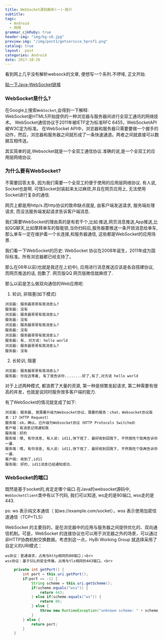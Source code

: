 ```yaml
---
title: WebSocket源码解析(一)-简介
subtitle:
tags:
  - Android
  - 网络
grammar_cjkRuby: true
header-img: "img/bg-s8.jpg"
preview-img: "/img/post1/getservice_hprof1.png"
catalog: true
layout:  post
categories: Android
date: 2017-10-26
---
```



看到网上几乎没有解析websock的文章, 便想写一个系列.不啰嗦, 正文开始.

[贴一下Java-WebSocket链接](https://github.com/TooTallNate/Java-WebSocket)

### WebSocket是什么?
在Google上搜索`WebSocket`,会得到一下解释: <br>
WebSocket是HTML5开始提供的一种浏览器与服务器间进行全双工通讯的网络技术。 WebSocket通信协议于2011年被IETF定为标准RFC 6455，WebSocketAPI被W3C定为标准。 在WebSocket API中，浏览器和服务器只需要要做一个握手的动作，然后，浏览器和服务器之间就形成了一条快速通道。两者之间就直接可以数据互相传送。

其实简单的说,Websocket就是一个全双工通信协议.准确的说,是一个全双工的应用层网络协议.

### 为什么要有WebSocket?
不需要回答太多, 因为我们需要一个全双工的便于使用的应用层网络协议.
有人说, Socket也是啊. 可惜Socket封装起来太过麻烦,并且在网页应用上, 无法使用Socket进行复杂的通信. 

网页上都是用http/s.而http协议的致命缺点就是, 由客户端发送请求, 服务端处理请求, 而没法服务端发起请求告诉客户端消息.

我们需要WebSocket的理由真的是有若干个,比如:推送,网页消息推送,App推送,比如QQ聊天,比如摩拜单车的智能锁,当你扫码后,服务器要推送一条开锁消息给单车, 那么单车一定在维护着一个长连接,和服务器通信, 这些都是WebSocket的应用场景.

我们看一下WebSocket的历史: WebSocket 协议在2008年诞生，2011年成为国际标准。所有浏览器都已经支持了。

那么在08年以前(也就是我还在上初中), 应用进行消息推送应该是各自搭建协议, 而网页推送的话, 抱歉了. 网页版QQ 网页版微信就麻烦了.

那么以前是怎么做双向通信的Web应用呢:
1. 轮训, 非阻塞(如下模式)
```
浏览器: 服务器哥哥有我消息么?
服务器: 没有
浏览器: 服务器哥哥有我消息么?
服务器: 没有
浏览器: 服务器哥哥有我消息么?
服务器: 没有
浏览器: 服务器哥哥有我消息么?
服务器: 有, 对方说: hello world
浏览器: 服务器哥哥有我消息么?
服务器: 没有
```

2. 长轮训, 阻塞
```
浏览器: 服务器哥哥有我消息么?
服务器: 你在这等着, 有了我告诉你........好了,有了,对方说 hello world
```

对于上述两种模式, 都浪费了大量的资源, 第一种是频繁发起请求, 第二种需要有很高的并发，也就是说同时服务很多客户端的能力.

有了WebSocket的情况就变成了如下:

```
浏览器: 服务器, 我需要升级为Websocket协议，需要的服务：chat，Websocket协议版本：17（HTTP Request）
服务端：ok，确认，已升级为Websocket协议（HTTP Protocols Switched）
客户端：有消息记得通知我
服务端：好的
服务端：喂, 有你消息, 有人说: id11,快下班了. 最好收到回我下, 不然我吃个饭再告诉你一遍.
服务端：喂, 有你消息, 有人说: id11,快下班了. 最好收到回我下, 不然我吃个饭再告诉你一遍.
客户端: 收到了,id11
服务端: 好的, id11消息已经通知成功.
```

### WebSocket的端口
既然是基于socket的,肯定走哪个端口.在Java的websocket源码中, `WebSocketClient`类中有以下代码, 我们可以知道, ws走的是80端口, wss走的是443.

ps: ws 表示纯文本通信（ 如ws://example.com/socket），wss 表示使用加密信道通信（TCP+TLS）

WebSocket 的主要目的，是在浏览器中的应用与服务器之间提供优化的、双向通信机制。可是，WebSocket 的连接协议也可以用于浏览器之外的场景，可以通过非HTTP协商机制交换数据。考虑到这一点，HyBi Working Group 就选择采用了自定义的URI模式：

    ws协议：普通请求，占用与http相同的80端口；<br>
    wss协议：基于SSL的安全传输，占用与tls相同的443端口。<br>


``` java
    private int getPort() {
        int port = this.uri.getPort();
        if(port == -1) {
            String scheme = this.uri.getScheme();
            if(scheme.equals("wss")) {
                return 443;
            } else if(scheme.equals("ws")) {
                return 80;
            } else {
                throw new RuntimeException("unknown scheme: " + scheme);
            }
        } else {
            return port;
        }
    }
```






